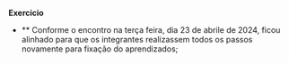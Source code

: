 **Exercicio**
- ** Conforme o encontro na terça feira, dia 23 de abrile de 2024, ficou alinhado para que os integrantes realizassem todos os passos novamente para fixação do aprendizados;